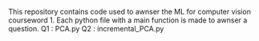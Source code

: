 This repository contains code used to awnser the ML for computer vision courseword 1.
Each python file with a main function is made to awnser a question.
Q1 : PCA.py
Q2 : incremental\_PCA.py

